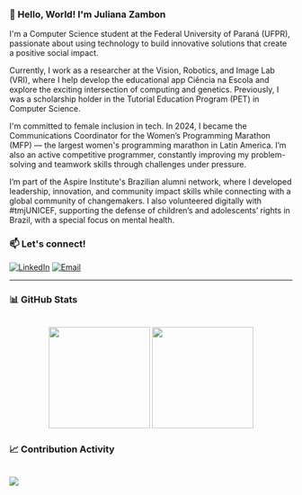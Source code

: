 ### 👋 Hello, World! I'm Juliana Zambon

I'm a Computer Science student at the Federal University of Paraná (UFPR), passionate about using technology to build innovative solutions that create a positive social impact.

Currently, I work as a researcher at the Vision, Robotics, and Image Lab (VRI), where I help develop the educational app Ciência na Escola and explore the exciting intersection of computing and genetics. Previously, I was a scholarship holder in the Tutorial Education Program (PET) in Computer Science.

I'm committed to female inclusion in tech. In 2024, I became the Communications Coordinator for the Women’s Programming Marathon (MFP) — the largest women's programming marathon in Latin America. I’m also an active competitive programmer, constantly improving my problem-solving and teamwork skills through challenges under pressure.

I’m part of the Aspire Institute's Brazilian alumni network, where I developed leadership, innovation, and community impact skills while connecting with a global community of changemakers. I also volunteered digitally with #tmjUNICEF, supporting the defense of children’s and adolescents’ rights in Brazil, with a special focus on mental health.


### 📫 Let's connect!
[![LinkedIn](https://img.shields.io/badge/-LinkedIn-0A66C2?style=for-the-badge&logo=linkedin&logoColor=white)](www.linkedin.com/in/juliana-zambon)
[![Email](https://img.shields.io/badge/-Email-D14836?style=for-the-badge&logo=gmail&logoColor=white)](mailto:zambonjuliana@outlook.com.com)

---
### 📊 GitHub Stats
<br>
<div align="center">
    <img height="180rem" src="https://github-readme-stats-sigma-five.vercel.app/api?username=JulianaZambon&theme=tokyonight&show_icons=true&bg_color=0d1117&hide_border=true"  />
    <img height="180rem" src="https://github-readme-stats-sigma-five.vercel.app/api/top-langs/?username=JulianaZambon&theme=tokyonight&layout=compact&bg_color=0d1117&hide_border=true" />
</div>

### 📈 Contribution Activity
<br>
<img src="https://github-readme-activity-graph.vercel.app/graph?username=JulianaZambon&bg_color=000000&color=1a5fb4&line=1c71d8&point=1a5fb4&area=true&hide_border=true"
    (https://github.com/ashutosh00710/github-readme-activity-graph)"/>
<br>

